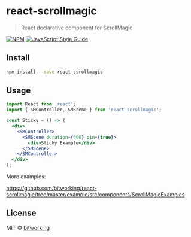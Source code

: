 # react-scrollmagic

> React declarative component for ScrollMagic

[![NPM](https://img.shields.io/npm/v/react-scrollmagic.svg)](https://www.npmjs.com/package/react-scrollmagic) [![JavaScript Style Guide](https://img.shields.io/badge/code_style-standard-brightgreen.svg)](https://standardjs.com)

## Install

```bash
npm install --save react-scrollmagic
```

## Usage

```jsx
import React from 'react';
import { SMController, SMScene } from 'react-scrollmagic';

const Sticky = () => (
  <div>
    <SMController>
      <SMScene duration={600} pin={true}>
        <div>Sticky Example</div>
      </SMScene>
    </SMController>
  </div>
);
```

More examples:

https://github.com/bitworking/react-scrollmagic/tree/master/example/src/components/ScrollMagicExamples


## License

MIT © [bitworking](https://github.com/bitworking)
